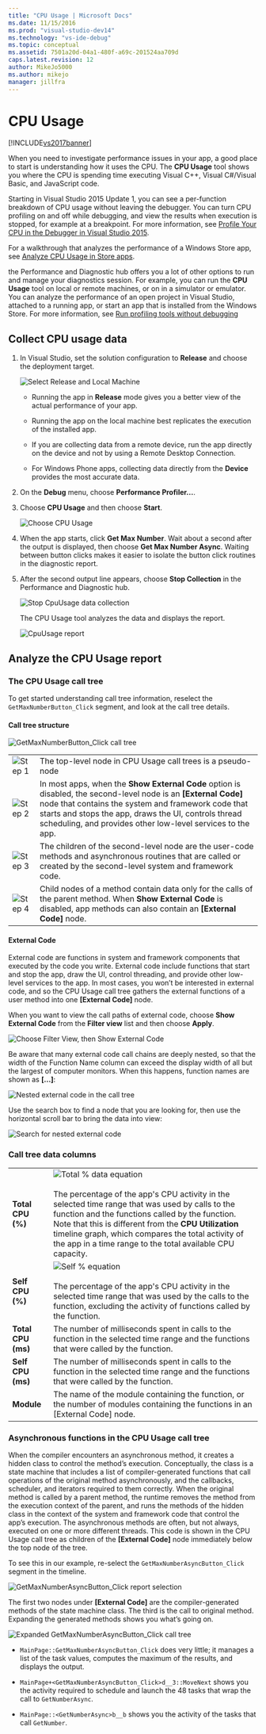 ```yaml
---
title: "CPU Usage | Microsoft Docs"
ms.date: 11/15/2016
ms.prod: "visual-studio-dev14"
ms.technology: "vs-ide-debug"
ms.topic: conceptual
ms.assetid: 7501a20d-04a1-480f-a69c-201524aa709d
caps.latest.revision: 12
author: MikeJo5000
ms.author: mikejo
manager: jillfra
---
```

# CPU Usage
[!INCLUDE[vs2017banner](../includes/vs2017banner.md)]

When you need to investigate performance issues in your app, a good place to start is understanding how it uses the CPU. The **CPU Usage** tool shows you where the CPU is spending time executing Visual C++, Visual C#/Visual Basic, and JavaScript code.  
  
 Starting in Visual Studio 2015 Update 1, you can see a per-function breakdown of CPU usage without leaving the debugger. You can turn CPU profiling on and off while debugging, and view the results when execution is stopped, for example at a breakpoint. For more information, see [Profile Your CPU in the Debugger in Visual Studio 2015](http://blogs.msdn.com/b/visualstudioalm/archive/2015/10/29/profile-your-cpu-in-the-debugger-in-visual-studio-2015.aspx).  
  
 For a walkthrough that analyzes the performance of a Windows Store app, see [Analyze CPU Usage in Store apps](https://msdn.microsoft.com/library/windows/apps/dn641982.aspx).  
  
 the Performance and Diagnostic hub offers you a lot of other options to run and manage your diagnostics session. For example, you can run the **CPU Usage** tool on local or remote machines, or on in a simulator or emulator. You can analyze the performance of an open project in Visual Studio, attached to a running app, or start an app that is installed from the Windows Store. For more information, see [Run profiling tools without debugging](http://msdn.microsoft.com/library/e97ce1a4-62d6-4b8e-a2f7-61576437ff01)  
  
##  <a name="BKMK_Collect_CPU_usage_data"></a> Collect CPU usage data  
  
1. In Visual Studio, set the solution configuration to **Release** and choose the deployment target.  
  
    ![Select Release and Local Machine](../profiling/media/cpuuse-selectreleaselocalmachine.png "CPUUSE_SelectReleaseLocalMachine")  
  
   -   Running the app in **Release** mode gives you a better view of the actual performance of your app.  
  
   -   Running the app on the local machine best replicates the execution of the installed app.  
  
   -   If you are collecting data from a remote device, run the app directly on the device and not by using a Remote Desktop Connection.  
  
   -   For Windows Phone apps, collecting data directly from the **Device** provides the most accurate data.  
  
2. On the **Debug** menu, choose **Performance Profiler...**.  
  
3. Choose **CPU Usage** and then choose **Start**.  
  
    ![Choose CPU Usage](../profiling/media/cpuuse-lib-choosecpuusage.png "CPUUSE_LIB_ChooseCpuUsage")  
  
4. When the app starts, click **Get Max Number**. Wait about a second after the output is displayed, then choose **Get Max Number Async**. Waiting between button clicks makes it easier to isolate the button click routines in the diagnostic report.  
  
5. After the second output line appears, choose **Stop Collection** in the Performance and Diagnostic hub.  
  
   ![Stop CpuUsage data collection](../profiling/media/cpu-use-wt-stopcollection.png "CPU_USE_WT_StopCollection")  
  
   The CPU Usage tool analyzes the data and displays the report.  
  
   ![CpuUsage report](../profiling/media/cpu-use-wt-report.png "CPU_USE_WT_Report")  
  
## Analyze the CPU Usage report  
  
###  <a name="BKMK_The_CPU_Usage_call_tree"></a> The CPU Usage call tree  
 To get started understanding call tree information, reselect the `GetMaxNumberButton_Click` segment, and look at the call tree details.  
  
####  <a name="BKMK_Call_tree_structure"></a> Call tree structure  
 ![GetMaxNumberButton&#95;Click call tree](../profiling/media/cpu-use-wt-getmaxnumbercalltree-annotated.png "CPU_USE_WT_GetMaxNumberCallTree_annotated")  
  
|||  
|-|-|  
|![Step 1](../profiling/media/procguid-1.png "ProcGuid_1")|The top-level node in CPU Usage call trees is a pseudo-node|  
|![Step 2](../profiling/media/procguid-2.png "ProcGuid_2")|In most apps, when the **Show External Code** option is disabled, the second-level node is an **[External Code]** node that contains the system and framework code that starts and stops the app, draws the UI, controls thread scheduling, and provides other low-level services to the app.|  
|![Step 3](../profiling/media/procguid-3.png "ProcGuid_3")|The children of the second-level node are the user-code methods and asynchronous routines that are called or created by the second-level system and framework code.|  
|![Step 4](../profiling/media/procguid-4.png "ProcGuid_4")|Child nodes of a method contain data only for the calls of the parent method. When **Show External Code** is disabled, app methods can also contain an **[External Code]** node.|  
  
####  <a name="BKMK_External_Code"></a> External Code  
 External code are functions in system and framework components that executed by the code you write. External code include functions that start and stop the app, draw the UI, control threading, and provide other low-level services to the app. In most cases, you won’t be interested in external code, and so the CPU Usage call tree gathers the external functions of a user method into one **[External Code]** node.  
  
 When you want to view the call paths of external code, choose **Show External Code** from the **Filter view** list and then choose **Apply**.  
  
 ![Choose Filter View, then Show External Code](../profiling/media/cpu-use-wt-filterview.png "CPU_USE_WT_FilterView")  
  
 Be aware that many external code call chains are deeply nested, so that the width of the Function Name column can exceed the display width of all but the largest of computer monitors. When this happens, function names are shown as **[…]**:  
  
 ![Nested external code in the call tree](../profiling/media/cpu-use-wt-showexternalcodetoowide.png "CPU_USE_WT_ShowExternalCodeTooWide")  
  
 Use the search box to find a node that you are looking for, then use the horizontal scroll bar to bring the data into view:  
  
 ![Search for nested external code](../profiling/media/cpu-use-wt-showexternalcodetoowide-found.png "CPU_USE_WT_ShowExternalCodeTooWide_Found")  
  
###  <a name="BKMK_Call_tree_data_columns"></a> Call tree data columns  
  
|||  
|-|-|  
|**Total CPU (%)**|![Total % data equation](../profiling/media/cpu-use-wt-totalpercentequation.png "CPU_USE_WT_TotalPercentEquation")<br /><br /> The percentage of the app's CPU activity in the selected time range that was used by calls to the function and the functions called by the function. Note that this is different from the **CPU Utilization** timeline graph, which compares the total activity of the app in a time range to the total available CPU capacity.|  
|**Self CPU (%)**|![Self % equation](../profiling/media/cpu-use-wt-selflpercentequation.png "CPU_USE_WT_SelflPercentEquation")<br /><br /> The percentage of the app's CPU activity in the selected time range that was used by the calls to the function, excluding the activity of functions called by the function.|  
|**Total CPU (ms)**|The number of milliseconds spent in calls to the function in the selected time range and the functions that were called by the function.|  
|**Self CPU (ms)**|The number of milliseconds spent in calls to the function in the selected time range and the functions that were called by the function.|  
|**Module**|The name of the module containing the function, or the number of modules containing the functions in an [External Code] node.|  
  
###  <a name="BKMK_Asynchronous_functions_in_the_CPU_Usage_call_tree"></a> Asynchronous functions in the CPU Usage call tree  
 When the compiler encounters an asynchronous method, it creates a hidden class to control the method’s execution. Conceptually, the class is a state machine that includes a list of compiler-generated functions that call operations of the original method asynchronously, and the callbacks, scheduler, and iterators required to them correctly. When the original method is called by a parent method, the runtime removes the method from the execution context of the parent, and runs the methods of the hidden class in the context of the system and framework code that control the app’s execution. The asynchronous methods are often, but not always, executed on one or more different threads. This code is shown in the CPU Usage call tree as children of the **[External Code]** node immediately below the top node of the tree.  
  
 To see this in our example, re-select the `GetMaxNumberAsyncButton_Click` segment in the timeline.  
  
 ![GetMaxNumberAsyncButton&#95;Click report selection](../profiling/media/cpu-use-wt-getmaxnumberasync-selected.png "CPU_USE_WT_GetMaxNumberAsync_Selected")  
  
 The first two nodes under **[External Code]** are the compiler-generated methods of the state machine class. The third is the call to original method. Expanding the generated methods shows you what’s going on.  
  
 ![Expanded GetMaxNumberAsyncButton&#95;Click call tree](../profiling/media/cpu-use-wt-getmaxnumberasync-expandedcalltree.png "CPU_USE_WT_GetMaxNumberAsync_ExpandedCallTree")  
  
-   `MainPage::GetMaxNumberAsyncButton_Click` does very little; it manages a list of the task values, computes the maximum of the results, and displays the output.  
  
-   `MainPage+<GetMaxNumberAsyncButton_Click>d__3::MoveNext` shows you the activity required to schedule and launch the 48 tasks that wrap the call to `GetNumberAsync`.  
  
-   `MainPage::<GetNumberAsync>b__b` shows you the activity of the tasks that call `GetNumber`.
